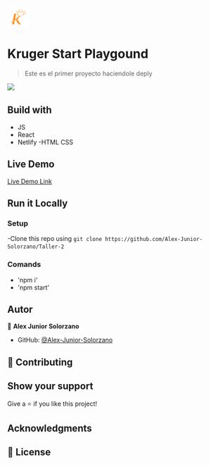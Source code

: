 <img src='./src/images/k2.png' height='50px'>

# Kruger Start Playgound


 > Este es el primer proyecto haciendole deply

<img src='./src/assets/playground.png' height='300px'>

## Build with 

 - JS
 - React
 - Netlify
 -HTML CSS

## Live Demo


 [Live Demo Link](cosmic-gaufre-e74cdc.netlify.app)

## Run it Locally


 ### Setup
 
  -Clone this repo using `git clone https://github.com/Alex-Junior-Solorzano/Taller-2`


 ### Comands
  - 'npm i'
  - 'npm start'

## Autor

 👤 **Alex Junior Solorzano**

 - GitHub: [@Alex-Junior-Solorzano](https://github.com/Alex-Junior-Solorzano)



 ## 🤝 Contributing

## Show your support

 Give a ⭐ if you like this project!

## Acknowledgments


## 📝 License
